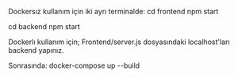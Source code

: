 Dockersız kullanım için iki ayrı terminalde:
cd frontend
npm start

cd backend 
npm start

Dockerlı kullanım için;
Frontend/server.js dosyasındaki localhost'ları backend yapınız.

Sonrasında:
docker-compose up --build  
      
